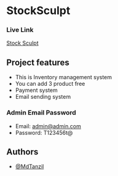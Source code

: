 # StockSculpt
### Live Link 
[Stock Sculpt](https://stocksculpt.web.app/)


##  Project features

* This is Inventory management system 
* You can add 3 product free
* Payment system
* Email sending system

### Admin Email Password

 * Email:  admin@admin.com
 * Password: T123456t@


## Authors

- [@MdTanzil](https://github.com/MdTanzil)

